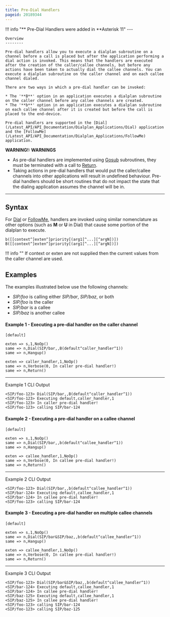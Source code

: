 ```yaml
---
title: Pre-Dial Handlers
pageid: 20189344
---
```


!!! info "**  Pre-Dial Handlers were added in **Asterisk 11"
    ---

    Overview
    --------

    Pre-dial handlers allow you to execute a dialplan subroutine on a channel before a call is placed but after the application performing a dial action is invoked. This means that the handlers are executed after the creation of the caller/callee channels, but before any actions have been taken to actually dial the callee channels. You can execute a dialplan subroutine on the caller channel and on each callee channel dialed.

    There are two ways in which a pre-dial handler can be invoked:

    * The '**B**' option in an application executes a dialplan subroutine on the caller channel before any callee channels are created.
    * The '**b**' option in an application executes a dialplan subroutine on each callee channel after it is created but before the call is placed to the end-device.

    Pre-dial handlers are supported in the [Dial](/Latest_API/API_Documentation/Dialplan_Applications/Dial) application and the [FollowMe](/Latest_API/API_Documentation/Dialplan_Applications/FollowMe) application.
[//]: # (end-info)

**WARNING!: WARNINGS**  
* As pre-dial handlers are implemented using [Gosub](/Latest_API/API_Documentation/Dialplan_Applications/Gosub) subroutines, they must be terminated with a call to [Return](/Latest_API/API_Documentation/Dialplan_Applications/Return).
* Taking actions in pre-dial handlers that would put the caller/callee channels into other applications will result in undefined behaviour. Pre-dial handlers should be short routines that do not impact the state that the dialing application assumes the channel will be in.

---

Syntax
------

For [Dial](/Latest_API/API_Documentation/Dialplan_Applications/Dial) or [FollowMe](/Latest_API/API_Documentation/Dialplan_Applications/FollowMe), handlers are invoked using similar nomenclature as other options (such as **M** or **U** in Dial) that cause some portion of the dialplan to execute.

```
b([[context^]exten^]priority[(arg1[^...][^argN])])
B([[context^]exten^]priority[(arg1[^...][^argN])])

```

!!! info ""
    If context or exten are not supplied then the current values from the caller channel are used.

[//]: # (end-info)

Examples
--------

The examples illustrated below use the following channels:

* *SIP/foo* is calling either *SIP/bar*, *SIP/baz*, or both
* *SIP/foo* is the caller
* *SIP/bar* is a callee
* *SIP/baz* is another callee

#### Example 1 - Executing a pre-dial handler on the caller channel

```
[default]

exten => s,1,NoOp()
same => n,Dial(SIP/bar,,B(default^caller_handler^1))
same => n,Hangup()

exten => caller_handler,1,NoOp()
same => n,Verbose(0, In caller pre-dial handler!)
same => n,Return()

```

---

Example 1 CLI Output  

```
<SIP/foo-123> Dial(SIP/bar,,B(default^caller_handler^1))
<SIP/foo-123> Executing default,caller_handler,1
<SIP/foo-123> In caller pre-dial handler!
<SIP/foo-123> calling SIP/bar-124

```

#### Example 2 - Executing a pre-dial handler on a callee channel

```
[default]

exten => s,1,NoOp()
same => n,Dial(SIP/bar,,b(default^callee_handler^1))
same => n,Hangup()

exten => callee_handler,1,NoOp()
same => n,Verbose(0, In callee pre-dial handler!)
same => n,Return()

```

---

Example 2 CLI Output  

```
<SIP/foo-123> Dial(SIP/bar,,b(default^callee_handler^1))
<SIP/bar-124> Executing default,callee_handler,1
<SIP/bar-124> In callee pre-dial handler!
<SIP/foo-123> calling SIP/bar-124

```

#### Example 3 - Executing a pre-dial handler on multiple callee channels

```
[default]

exten => s,1,NoOp()
same => n,Dial(SIP/bar&SIP/baz,,b(default^callee_handler^1))
same => n,Hangup()

exten => callee_handler,1,NoOp()
same => n,Verbose(0, In callee pre-dial handler!)
same => n,Return()

```

---

Example 3 CLI Output  

```
<SIP/foo-123> Dial(SIP/bar&SIP/baz,,b(default^callee_handler^1))
<SIP/bar-124> Executing default,callee_handler,1
<SIP/bar-124> In callee pre-dial handler!
<SIP/baz-125> Executing default,callee_handler,1
<SIP/baz-125> In callee pre-dial handler!
<SIP/foo-123> calling SIP/bar-124
<SIP/foo-123> calling SIP/baz-125

```
